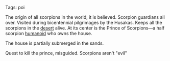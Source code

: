 Tags: poi

The origin of all scorpions in the world, it is believed. Scorpion guardians all over. Visited during bicentennial pilgrimages by the Husakas. Keeps all the scorpions in the [desert](Deserts) alive. At its center is the Prince of Scorpions—a half scorpion [humanoid](Humans) who owns the house. 

The house is partially submerged in the sands. 

Quest to kill the prince, misguided. Scorpions aren't "evil"